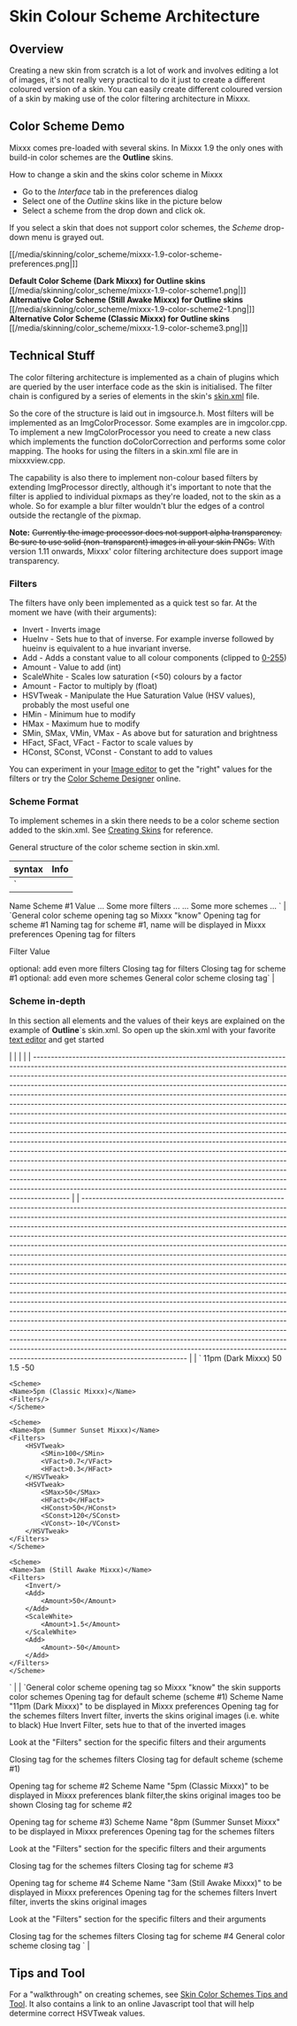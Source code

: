 # Skin Colour Scheme Architecture

## Overview

Creating a new skin from scratch is a lot of work and involves editing a
lot of images, it's not really very practical to do it just to create a
different coloured version of a skin. You can easily create different
coloured version of a skin by making use of the color filtering
architecture in Mixxx.

## Color Scheme Demo

Mixxx comes pre-loaded with several skins. In Mixxx 1.9 the only ones
with build-in color schemes are the **Outline** skins.

How to change a skin and the skins color scheme in Mixxx

  - Go to the *Interface* tab in the preferences dialog
  - Select one of the *Outline* skins like in the picture below 
  - Select a scheme from the drop down and click ok.

If you select a skin that does not support color schemes, the *Scheme*
drop-down menu is grayed out.

[[/media/skinning/color_scheme/mixxx-1.9-color-scheme-preferences.png|]]

**Default Color Scheme (Dark Mixxx) for Outline skins**  
[[/media/skinning/color_scheme/mixxx-1.9-color-scheme1.png|]]  
**Alternative Color Scheme (Still Awake Mixxx) for Outline skins**  
[[/media/skinning/color_scheme/mixxx-1.9-color-scheme2-1.png|]]  
**Alternative Color Scheme (Classic Mixxx) for Outline skins**  
[[/media/skinning/color_scheme/mixxx-1.9-color-scheme3.png|]]

## Technical Stuff

The color filtering architecture is implemented as a chain of plugins
which are queried by the user interface code as the skin is initialised.
The filter chain is configured by a series of elements in the skin's
[skin.xml](creating_skins#skinxml_in-depth_reviews) file.

So the core of the structure is laid out in imgsource.h. Most filters
will be implemented as an ImgColorProcessor. Some examples are in
imgcolor.cpp. To implement a new ImgColorProcessor you need to create a
new class which implements the function doColorCorrection and performs
some color mapping. The hooks for using the filters in a skin.xml file
are in mixxxview.cpp.

The capability is also there to implement non-colour based filters by
extending ImgProcessor directly, although it's important to note that
the filter is applied to individual pixmaps as they're loaded, not to
the skin as a whole. So for example a blur filter wouldn't blur the
edges of a control outside the rectangle of the pixmap.

**Note:** ~~Currently the image processor does not support alpha
transparency. Be sure to use solid (non-transparent) images in all your
skin PNGs.~~ With version 1.11 onwards, Mixxx' color filtering
architecture does support image transparency.

### Filters

The filters have only been implemented as a quick test so far. At the
moment we have (with their arguments):

  - Invert - Inverts image
  - HueInv - Sets hue to that of inverse. For example inverse followed
    by hueinv is equivalent to a hue invariant inverse.
  - Add - Adds a constant value to all colour components (clipped to
    [0-255](0-255))
  - Amount - Value to add (int)
  - ScaleWhite - Scales low saturation (\<50) colours by a factor
  - Amount - Factor to multiply by (float)
  - HSVTweak - Manipulate the Hue Saturation Value (HSV values),
    probably the most useful one
  - HMin - Minimum hue to modify
  - HMax - Maximum hue to modify
  - SMin, SMax, VMin, VMax - As above but for saturation and brightness
  - HFact, SFact, VFact - Factor to scale values by
  - HConst, SConst, VConst - Constant to add to values

You can experiment in your [Image editor](creating_skins#tools) to get
the "right" values for the filters or try the [Color Scheme
Designer](http://colorschemedesigner.com/) online.

### Scheme Format

To implement schemes in a skin there needs to be a color scheme section
added to the skin.xml. See [Creating
Skins](creating_skins#skinxml_in-depth_reviews) for reference.

General structure of the color scheme section in skin.xml.

| syntax                                                                                                                                                                                                              | Info                                                                                                                                                                                                                                                                                                                                          |
| ------------------------------------------------------------------------------------------------------------------------------------------------------------------------------------------------------------------- | --------------------------------------------------------------------------------------------------------------------------------------------------------------------------------------------------------------------------------------------------------------------------------------------------------------------------------------------- |
| `<Schemes>
  <Scheme>
   <Name>Name Scheme #1</Name>
   <Filters>
    <Add>
     <Amount>Value</Amount>
    </Add>
    ... Some more filters ...
   </Filters>
  </Scheme>
  ... Some more schemes ...
</Schemes>
` | `General color scheme opening tag so Mixxx "know"
Opening tag for scheme #1
Naming tag for scheme #1, name will be displayed in Mixxx preferences
Opening tag for filters

Filter Value

optional: add even more filters
Closing tag for filters
Closing tag for scheme #1
optional: add even more schemes 
General color scheme closing tag` |

### Scheme in-depth

In this section all elements and the values of their keys are explained
on the example of **Outline**\`s skin.xml. So open up the skin.xml with
your favorite [text editor](creating_skins#tools) and get started

|                                                                                                                                                                                                                                                                                                                                                                                                                                                                                                                                                                                                                                                                                                                                                                                                                                                                                                                                                                                                                                                                                                                                                                                                                              |  |                                                                                                                                                                                                                                                                                                                                                                                                                                                                                                                                                                                                                                                                                                                                                                                                                                                                                                                                                                                                                                                                                                                                                                                                                                                                                                                                                                                                             |
| ---------------------------------------------------------------------------------------------------------------------------------------------------------------------------------------------------------------------------------------------------------------------------------------------------------------------------------------------------------------------------------------------------------------------------------------------------------------------------------------------------------------------------------------------------------------------------------------------------------------------------------------------------------------------------------------------------------------------------------------------------------------------------------------------------------------------------------------------------------------------------------------------------------------------------------------------------------------------------------------------------------------------------------------------------------------------------------------------------------------------------------------------------------------------------------------------------------------------------- |  | ----------------------------------------------------------------------------------------------------------------------------------------------------------------------------------------------------------------------------------------------------------------------------------------------------------------------------------------------------------------------------------------------------------------------------------------------------------------------------------------------------------------------------------------------------------------------------------------------------------------------------------------------------------------------------------------------------------------------------------------------------------------------------------------------------------------------------------------------------------------------------------------------------------------------------------------------------------------------------------------------------------------------------------------------------------------------------------------------------------------------------------------------------------------------------------------------------------------------------------------------------------------------------------------------------------------------------------------------------------------------------------------------------------- |
| `<Schemes>
    <Scheme>
    <Name>11pm (Dark Mixxx)</Name>
    <Filters>
        <Invert/>
        <HueInv/>
        <Add>
            <Amount>50</Amount>
        </Add>
        <ScaleWhite>
            <Amount>1.5</Amount>
        </ScaleWhite>
        <Add>
            <Amount>-50</Amount>
        </Add>
    </Filters>
    </Scheme>
    
    <Scheme>
    <Name>5pm (Classic Mixxx)</Name>
    <Filters/>
    </Scheme>
    
    <Scheme>
    <Name>8pm (Summer Sunset Mixxx)</Name>
    <Filters>
        <HSVTweak>
            <SMin>100</SMin>
            <VFact>0.7</VFact>
            <HFact>0.3</HFact>
        </HSVTweak>
        <HSVTweak>
            <SMax>50</SMax>
            <HFact>0</HFact>
            <HConst>50</HConst>
            <SConst>120</SConst>
            <VConst>-10</VConst>
        </HSVTweak>
    </Filters>
    </Scheme>
    
    <Scheme>
    <Name>3am (Still Awake Mixxx)</Name>
    <Filters>
        <Invert/>
        <Add>
            <Amount>50</Amount>
        </Add>
        <ScaleWhite>
            <Amount>1.5</Amount>
        </ScaleWhite>
        <Add>
            <Amount>-50</Amount>
        </Add>
    </Filters>
    </Scheme>
</Schemes>
` |  | `General color scheme opening tag so Mixxx "know" the skin supports color schemes
Opening tag for default scheme (scheme #1) 
Scheme Name "11pm (Dark Mixxx)" to be displayed in Mixxx preferences
Opening tag for the schemes filters
Invert filter, inverts the skins original images (i.e. white to black)
Hue Invert Filter, sets hue to that of the inverted images




Look at the "Filters" section for the specific filters and their arguments




Closing tag for the schemes filters
Closing tag for default scheme (scheme #1)

Opening tag for scheme #2
Scheme Name "5pm (Classic Mixxx)" to be displayed in Mixxx preferences
blank filter,the skins original images too be shown
Closing tag for scheme #2

Opening tag for scheme #3) 
Scheme Name "8pm (Summer Sunset Mixxx" to be displayed in Mixxx preferences
Opening tag for the schemes filters






Look at the "Filters" section for the specific filters and their arguments





Closing tag for the schemes filters
Closing tag for scheme #3

Opening tag for scheme #4 
Scheme Name "3am (Still Awake Mixxx)" to be displayed in Mixxx preferences
Opening tag for the schemes filters
Invert filter, inverts the skins original images




Look at the "Filters" section for the specific filters and their arguments




Closing tag for the schemes filters
Closing tag for scheme #4
General color scheme closing tag
` |

## Tips and Tool

For a "walkthrough" on creating schemes, see [Skin Color Schemes Tips
and Tool](Skin%20Color%20Schemes%20Tips%20and%20Tool). It also contains
a link to an online Javascript tool that will help determine correct
HSVTweak values.
